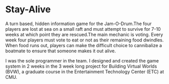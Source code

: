 # Stay-Alive
A turn based, hidden information game for the Jam-O-Drum.The four players are lost at sea on a small raft and must attempt to survive for 7-10 weeks at which point they are rescued.The main mechanic is voting. Every week four players must vote to eat or not as their remaining food dwindles. When food runs out, players can make the difficult choice to cannibalize a boatmate to ensure that someone makes it out alive.

I was the sole programmer in the team. I designed and created the game system in 2 weeks in the 3 week long project for Building Virtual Worlds (BVW), a graduate course in the Entertainment Technology Center (ETC) at CMU.
